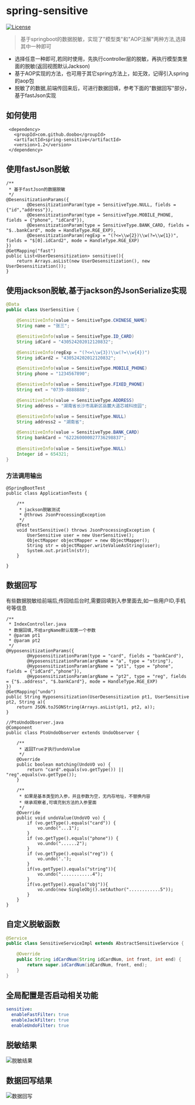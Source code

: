 # spring-sensitive

[![License](https://img.shields.io/badge/license-Apache%202-green.svg)](https://www.apache.org/licenses/LICENSE-2.0)

> 基于springboot的数据脱敏，实现了"模型类"和"AOP注解"两种方法,选择其中一种即可
* 选择任意一种即可,若同时使用，先执行controller层的脱敏，再执行模型类里面的脱敏(返回视图默认Jackson)
* 基于AOP实现的方法，也可用于其它spring方法上，如无效，记得引入spring的aop包
* 脱敏了的数据,前端传回来后，可进行数据回填，参考下面的"数据回写"部分，基于fastJson实现
## 如何使用
```
 <dependency>
   <groupId>com.github.doobo</groupId>
   <artifactId>spring-sensitive</artifactId>
   <version>1.2</version>
 </dependency>
```

## 使用fastJson脱敏
```
/**
 * 基于fastJson的数据脱敏
 */
@DesensitizationParams({
        @DesensitizationParam(type = SensitiveType.NULL, fields = {"id","address"}),
        @DesensitizationParam(type = SensitiveType.MOBILE_PHONE, fields = {"phone", "idCard"}),
        @DesensitizationParam(type = SensitiveType.BANK_CARD, fields = "$..bankCard", mode = HandleType.RGE_EXP),
        @DesensitizationParam(regExp = "(?<=\\w{2})\\w(?=\\w{1})", fields = "$[0].idCard2", mode = HandleType.RGE_EXP)
})
@GetMapping("fast")
public List<UserDesensitization> sensitive(){
    return Arrays.asList(new UserDesensitization(), new UserDesensitization());
}
```

## 使用jackson脱敏,基于jackson的JsonSerialize实现
```java
@Data
public class UserSensitive {

	@SensitiveInfo(value = SensitiveType.CHINESE_NAME)
	String name = "张三";

	@SensitiveInfo(value = SensitiveType.ID_CARD)
	String idCard = "430524202012120832";

	@SensitiveInfo(regExp = "(?<=\\w{3})\\w(?=\\w{4})")
	String idCard2 = "430524202012120832";

	@SensitiveInfo(value = SensitiveType.MOBILE_PHONE)
	String phone = "1234567890";

	@SensitiveInfo(value = SensitiveType.FIXED_PHONE)
	String ext = "0739-8888888";

	@SensitiveInfo(value = SensitiveType.ADDRESS)
	String address = "湖南省长沙市高新区岳麓大道芯城科技园";

	@SensitiveInfo(value = SensitiveType.NULL)
	String address2 = "湖南省";

	@SensitiveInfo(value = SensitiveType.BANK_CARD)
	String bankCard = "622260000027736298837";
	
	@SensitiveInfo(value = SensitiveType.NULL)
	Integer id = 654321;
}
```

### 方法调用输出
```
@SpringBootTest
public class ApplicationTests {

    /**
     * jackson脱敏测试
     * @throws JsonProcessingException
     */
    @Test
    void testSensitive() throws JsonProcessingException {
        UserSensitive user = new UserSensitive();
        ObjectMapper objectMapper = new ObjectMapper();
        String str = objectMapper.writeValueAsString(user);
        System.out.println(str);
    }
    
}
```

## 数据回写
有些数据脱敏给前端后,传回给后台时,需要回填到入参里面去,如一些用户ID,手机号等信息
```
/**
 * IndexController.java
 * 数据回填,不给argName默认取第一个参数
 * @param pt1
 * @param pt2
 */
@HyposensitizationParams({
        @HyposensitizationParam(type = "card", fields = "bankCard"),
        @HyposensitizationParam(argName = "a", type = "string"),
        @HyposensitizationParam(argName = "pt1", type = "phone", fields = {"idCard","phone"}),
        @HyposensitizationParam(argName = "pt2", type = "reg", fields = {"$..address", "$.bankCard"}, mode = HandleType.RGE_EXP)
})
@GetMapping("undo")
public String Hyposensitization(UserDesensitization pt1, UserSensitive pt2, String a){
    return JSON.toJSONString(Arrays.asList(pt1, pt2, a));
}

//PtoUndoObserver.java
@Component
public class PtoUndoObserver extends UndoObserver {

    /**
     * 返回True才执行undoValue
     */
    @Override
    public boolean matching(UndoVO vo) {
        return "card".equals(vo.getType()) || "reg".equals(vo.getType());
    }

    /**
     * 如果是基本类型的入参，并且参数为空，无内存地址，不替换内容
     * 继承观察者,可填充到方法的入参里面
     */
    @Override
    public void undoValue(UndoVO vo) {
        if (vo.getType().equals("card")) {
            vo.undo("...1");
        }
        if (vo.getType().equals("phone")) {
            vo.undo("......2");
        }
        if (vo.getType().equals("reg")) {
            vo.undo('.');
        }
        if(vo.getType().equals("string")){
            vo.undo("............4");
        }
        if(vo.getType().equals("obj")){
            vo.undo(new SingleObj().setAuthor("............5"));
        }
    }
}
```

## 自定义脱敏函数
```java
@Service
public class SensitiveServiceImpl extends AbstractSensitiveService {

    @Override
    public String idCardNum(String idCardNum, int front, int end) {
        return super.idCardNum(idCardNum, front, end);
    }
}
```

## 全局配置是否启动相关功能
```yaml
sensitive:
  enableFastFilter: true
  enableJackFilter: true
  enableUndoFilter: true
```

## 脱敏结果
![脱敏结果](https://i.loli.net/2020/09/04/W2sUPFdeSBXpm87.png)

## 数据回写结果
![数据回写](https://i.loli.net/2020/09/10/DOfTpeR917X8YQ4.png)